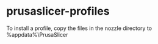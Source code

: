 # prusaslicer-profiles

To install a profile, copy the files in the nozzle directory to %appdata%\PrusaSlicer
